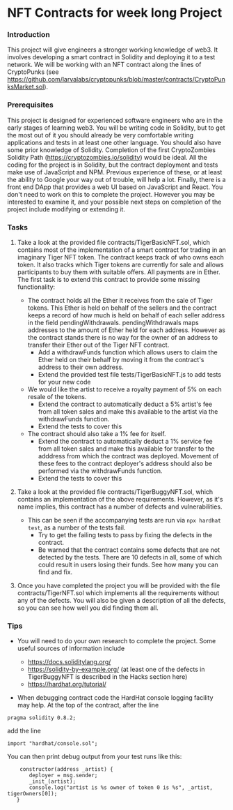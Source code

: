 # NFT Contracts for week long Project

### Introduction
This project will give engineers a stronger working knowledge of web3. It involves developing a smart contract in Solidity and deploying it to a test network. We will be working with an NFT contract along the lines of CryptoPunks (see https://github.com/larvalabs/cryptopunks/blob/master/contracts/CryptoPunksMarket.sol).

### Prerequisites
This project is designed for experienced software engineers who are in the early stages of learning web3. You will be writing code in Solidity, but to get the most out of it you should already be very comfortable writing applications and tests in at least one other language. You should also have some prior knowledge of Solidity. Completion of the first CryptoZombies Solidity Path (https://cryptozombies.io/solidity) would be ideal. All the coding for the project is in Solidity, but the contract deployment and tests make use of JavaScript and NPM. Previous experience of these, or at least the ability to Google your way out of trouble, will help a lot. Finally, there is a front end DApp that provides a web UI based on JavaScript and React. You don't need to work on this to complete the project. However you may be interested to examine it, and your possible next steps on completion of the project include modifying or extending it.

### Tasks

1. Take a look at the provided file contracts/TigerBasicNFT.sol, which contains most of the implementation of a smart contract for trading in an imaginary Tiger NFT token. The contract keeps track of who owns each token. It also tracks which Tiger tokens are currently for sale and allows participants to buy them with suitable offers. All payments are in Ether. The first task is to extend this contract to provide some missing functionality:
    - The contract holds all the Ether it receives from the sale of Tiger tokens. This Ether is held on behalf of the sellers and the contract keeps a record of how much is held on behalf of each seller address in the field pendingWithdrawals. pendingWithdrawals maps addresses to the amount of Ether held for each address. However as the contract stands there is no way for the owner of an address to transfer their Ether out of the Tiger NFT contract.
        - Add a withdrawFunds function which allows users to claim the Ether held on their behalf by moving it from the contract's address to their own address.
        - Extend the provided test file tests/TigerBasicNFT.js to add tests for your new code
    - We would like the artist to receive a royalty payment of 5% on each resale of the tokens.
        - Extend the contract to automatically deduct a 5% artist's fee from all token sales and make this available to the artist via the withdrawFunds function.
        - Extend the tests to cover this 
    - The contract should also take a 1% fee for itself.
        - Extend the contract to automatically deduct a 1% service fee from all token sales and make this available for transfer to the adddress from which the contract was deployed. Movement of these fees to the contract deployer's address should also be performed via the withdrawFunds function.
        - Extend the tests to cover this 
        
2. Take a look at the provided file contracts/TigerBuggyNFT.sol, which contains an implementation of the above requirements. However, as it's name implies, this contract has a number of defects and vulnerabilities.
    - This can be seen if the accompanying tests are run via `npx hardhat test`, as a number of the tests fail.
        - Try to get the failing tests to pass by fixing the defects in the contract.
        - Be warned that the contract contains some defects that are not detected by the tests. There are 10 defects in all, some of which could result in users losing their funds. See how many you can find and fix.
    
3. Once you have completed the project you will be provided with the file contracts/TigerNFT.sol which implements all the requirements without any of the defects. You will also be given a description of all the defects, so you can see how well you did finding them all.

### Tips

 - You will need to do your own research to complete the project. Some useful sources of information include
      - https://docs.soliditylang.org/
      - https://solidity-by-example.org/ (at least one of the defects in TigerBuggyNFT is described in the Hacks section here)
      - https://hardhat.org/tutorial/
      
 - When debugging contract code the HardHat console logging facility may help. At the top of the contract, after the line 
 ```
 pragma solidity 0.8.2;
 ``` 
 add the line 
 ```
 import "hardhat/console.sol";
 ```
 You can then print debug output from your test runs like this: 
 ```
     constructor(address _artist) {
        deployer = msg.sender;
        _init_(artist);
        console.log("artist is %s owner of token 0 is %s", _artist, tigerOwners[0]);
    }
```
